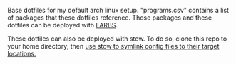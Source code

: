 Base dotfiles for my default arch linux setup. "programs.csv" contains a list of packages that these dotfiles reference. Those packages and these dotfiles can be deployed with [LARBS](https://github.com/opmorgan/larbs).

These dotfiles can also be deployed with stow. To do so, clone this repo to your home directory, then [use stow to symlink config files to their target locations.](http://brandon.invergo.net/news/2012-05-26-using-gnu-stow-to-manage-your-dotfiles.html)
